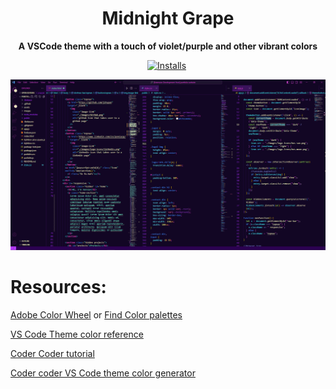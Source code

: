 <h1 align="center">Midnight Grape</h1>

<p align="center"><strong>A VSCode theme with a touch of violet/purple and other vibrant colors</strong></p>

<p align="center">
<a href="http://bit.ly/4amzZmZ"><img src="https://img.shields.io/visual-studio-marketplace/azure-devops/installs/total/jenniezp.midnight-grape-theme?style=flat-square&label=Installs&labelColor=FF0080&color=3b3b3b&link=https%3A%2F%2Fmarketplace.visualstudio.com%2Fitems%3FitemName%3Djenniezp.midnight-grape-theme" alt="Installs"></a>&nbsp;
</p>

![alt](https://github.com/jzhupan/vscode-theme/blob/main/themes/assets/midnight-grape.png?raw=true)

# Resources:

[Adobe Color Wheel](https://color.adobe.com/create/color-wheel) or [Find Color palettes](https://coolors.co/eeebd0-ebb3a9-e87ea1-e86252-ee2677)

[VS Code Theme color reference](https://code.visualstudio.com/api/references/theme-color)

[Coder Coder tutorial](https://youtu.be/pGzssFNtWXw?si=nCR7vmBHSoHv4QnL)

[Coder coder VS Code theme color generator](https://coder-coder.com/vs-code-theme-color-generator/)
